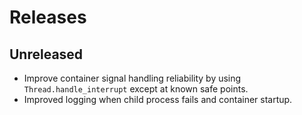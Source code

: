 # Releases

## Unreleased

  - Improve container signal handling reliability by using `Thread.handle_interrupt` except at known safe points.
  - Improved logging when child process fails and container startup.
